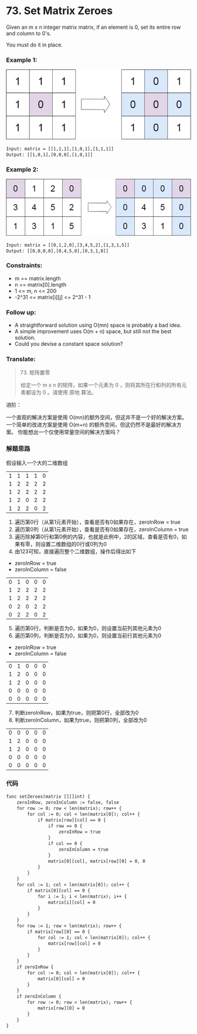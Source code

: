 # 73. Set Matrix Zeroes

Given an m x n integer matrix matrix, if an element is 0, set its entire row and column to 0's.

You must do it in place.


### Example 1:

![image description](mat1.jpeg)

```
Input: matrix = [[1,1,1],[1,0,1],[1,1,1]]
Output: [[1,0,1],[0,0,0],[1,0,1]]
```

### Example 2:

![image description](mat2.jpeg)

```
Input: matrix = [[0,1,2,0],[3,4,5,2],[1,3,1,5]]
Output: [[0,0,0,0],[0,4,5,0],[0,3,1,0]]
```

### Constraints:

* m == matrix.length
* n == matrix[0].length
* 1 <= m, n <= 200
* -2^31 <= matrix[i][j] <= 2^31 - 1

### Follow up:

* A straightforward solution using O(mn) space is probably a bad idea.
* A simple improvement uses O(m + n) space, but still not the best solution.
* Could you devise a constant space solution?

### Translate:

> 73. 矩阵置零
> 
> 给定一个 m x n 的矩阵，如果一个元素为 0 ，则将其所在行和列的所有元素都设为 0 。请使用 原地 算法。

进阶：

一个直观的解决方案是使用 O(mn)的额外空间，但这并不是一个好的解决方案。
一个简单的改进方案是使用 O(m+n) 的额外空间，但这仍然不是最好的解决方案。
你能想出一个仅使用常量空间的解决方案吗？


### 解题思路

假设输入一个大的二维数组

||||||
|---|:---:|:---:|:---:|---:|
| 1 | 1 | 1 | 1 | 0 |
| 1 | 2 | 2 | 2 | 2 |
| 1 | 2 | 2 | 2 | 2 |
| 1 | 2 | 0 | 2 | 2 |
| 1 | 2 | 2 | 0 | 2 |

1. 遍历第0行（从第1元素开始），查看是否有0如果存在，zeroInRow = true
2. 遍历第0列（从第1元素开始），查看是否有0如果存在，zeroInColumn = true
3. 遍历除掉第0行和第0例的内容，也就是此例中，2的区域，查看是否有0，如果有零，则设置二维数组的0行或0列为0
4. 由123可知，直接遍历整个二维数组，操作后得出如下
* zeroInRow = true
* zeroInColumn = false

||||||
|:---:|:---:|:---:|:---:|:---:|
| 0 | 1 | 0 | 0 | 0 |
| 1 | 2 | 2 | 2 | 2 |
| 1 | 2 | 2 | 2 | 2 |
| 0 | 2 | 0 | 2 | 2 |
| 0 | 2 | 2 | 0 | 2 |

5. 遍历第0行，判断是否为0，如果为0，则设置当前列其他元素为0
6. 遍历第0列，判断是否为0，如果为0，则设置当前行其他元素为0
* zeroInRow = true
* zeroInColumn = false

||||||
|:---:|:---:|:---:|:---:|:---:|
| 0 | 1 | 0 | 0 | 0 |
| 1 | 2 | 0 | 0 | 0 |
| 1 | 2 | 0 | 0 | 0 |
| 0 | 0 | 0 | 0 | 0 |
| 0 | 0 | 0 | 0 | 0 |

7. 判断zeroInRow，如果为true，则把第0行，全部改为0
8. 判断zeroInColumn，如果为true，则把第0列，全部改为0

||||||
|:---:|:---:|:---:|:---:|:---:|
| 0 | 0 | 0 | 0 | 0 |
| 1 | 2 | 0 | 0 | 0 |
| 1 | 2 | 0 | 0 | 0 |
| 0 | 0 | 0 | 0 | 0 |
| 0 | 0 | 0 | 0 | 0 |

### 代码

```golang
func setZeroes(matrix [][]int) {
	zeroInRow, zeroInColumn := false, false
	for row := 0; row < len(matrix); row++ {
		for col := 0; col < len(matrix[0]); col++ {
			if matrix[row][col] == 0 {
				if row == 0 {
					zeroInRow = true
				}
				if col == 0 {
					zeroInColumn = true
				}
				matrix[0][col], matrix[row][0] = 0, 0
			}
		}
	}
	for col := 1; col < len(matrix[0]); col++ {
		if matrix[0][col] == 0 {
			for i := 1; i < len(matrix); i++ {
				matrix[i][col] = 0
			}
		}
	}
	for row := 1; row < len(matrix); row++ {
		if matrix[row][0] == 0 {
			for col := 1; col < len(matrix[0]); col++ {
				matrix[row][col] = 0
			}
		}
	}
	if zeroInRow {
		for col := 0; col < len(matrix[0]); col++ {
			matrix[0][col] = 0
		}
	}
	if zeroInColumn {
		for row := 0; row < len(matrix); row++ {
			matrix[row][0] = 0
		}
	}
}
```